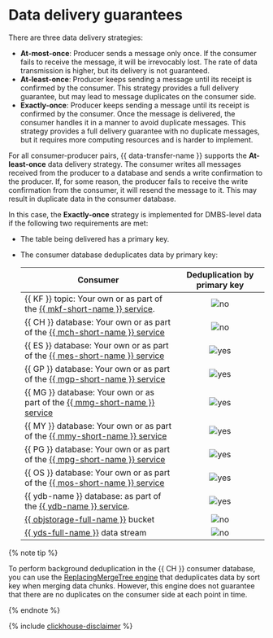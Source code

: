 # Data delivery guarantees

There are three data delivery strategies:

* **At-most-once**: Producer sends a message only once. If the consumer fails to receive the message, it will be irrevocably lost. The rate of data transmission is higher, but its delivery is not guaranteed.
* **At-least-once**: Producer keeps sending a message until its receipt is confirmed by the consumer. This strategy provides a full delivery guarantee, but may lead to message duplicates on the consumer side.
* **Exactly-once**: Producer keeps sending a message until its receipt is confirmed by the consumer. Once the message is delivered, the consumer handles it in a manner to avoid duplicate messages. This strategy provides a full delivery guarantee with no duplicate messages, but it requires more computing resources and is harder to implement.

For all consumer-producer pairs, {{ data-transfer-name }} supports the **At-least-once** data delivery strategy. The consumer writes all messages received from the producer to a database and sends a write confirmation to the producer. If, for some reason, the producer fails to receive the write confirmation from the consumer, it will resend the message to it. This may result in duplicate data in the consumer database.

In this case, the **Exactly-once** strategy is implemented for DMBS-level data if the following two requirements are met:

* The table being delivered has a primary key.
* The consumer database deduplicates data by primary key:

   | Consumer | Deduplication by primary key |
   |-------------------------------------------------------------------------------|:-----------------------------------------------------------------:|
   | {{ KF }} topic: Your own or as part of the [{{ mkf-short-name }} service](../../managed-kafka/). | ![no](../../_assets/common/no.svg) |
   | {{ CH }} database: Your own or as part of the [{{ mch-short-name }} service](../../managed-clickhouse/) | ![no](../../_assets/common/no.svg) |
   | {{ ES }} database: Your own or as part of the [{{ mes-short-name }} service](../../managed-elasticsearch/) | ![yes](../../_assets/common/yes.svg) |
   | {{ GP }} database: Your own or as part of the [{{ mgp-short-name }} service](../../managed-greenplum/) | ![yes](../../_assets/common/yes.svg) |
   | {{ MG }} database: Your own or as part of the [{{ mmg-short-name }} service](../../managed-mongodb/) | ![yes](../../_assets/common/yes.svg) |
   | {{ MY }} database: Your own or as part of the [{{ mmy-short-name }} service](../../managed-mysql/) | ![yes](../../_assets/common/yes.svg) |
   | {{ PG }} database: Your own or as part of the [{{ mpg-short-name }} service](../../managed-postgresql/) | ![yes](../../_assets/common/yes.svg) |
   | {{ OS }} database: Your own or as part of the [{{ mos-short-name }} service](../../managed-opensearch/) | ![yes](../../_assets/common/yes.svg) |
   | {{ ydb-name }} database: as part of the [{{ ydb-name }} service](../../ydb/). | ![yes](../../_assets/common/yes.svg) |
   | [{{ objstorage-full-name }}](../../storage/) bucket | ![no](../../_assets/common/no.svg) |
   |[{{ yds-full-name }}](../../data-streams/) data stream                                                    | ![no](../../_assets/common/no.svg) |

{% note tip %}

To perform background deduplication in the {{ CH }} consumer database, you can use the [ReplacingMergeTree engine](https://clickhouse.com/docs/ru/engines/table-engines/mergetree-family/replacingmergetree) that deduplicates data by sort key when merging data chunks. However, this engine does not guarantee that there are no duplicates on the consumer side at each point in time.

{% endnote %}

{% include [clickhouse-disclaimer](../../_includes/clickhouse-disclaimer.md) %}

